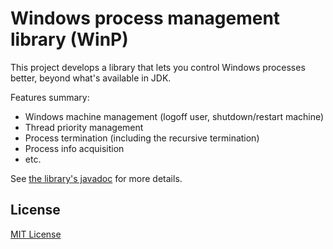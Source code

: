 # Windows process management library (WinP)

This project develops a library that lets you control Windows processes better, beyond what's available in JDK. 

Features summary:

* Windows machine management (logoff user, shutdown/restart machine)
* Thread priority management
* Process termination (including the recursive termination)
* Process info acquisition
* etc.

See [the library's javadoc][javadoc] for more details.

## License

[MIT License][license]

[javadoc]: http://winp.kohsuke.org/apidocs/index.html
[license]: http://www.opensource.org/licenses/mit-license.php
